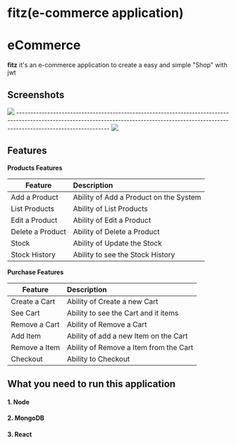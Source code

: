 # fitz(e-commerce application)


# eCommerce

**fitz** it's an e-commerce application to create a easy and simple "Shop" with jwt 

## Screenshots
<div>
     <img src="https://res.cloudinary.com/db0syjum3/image/upload/v1665577179/screencapture-localhost-3000-2022-10-12-17_43_11_xmx7yc.png" /> 
    ---------------------------------------------------------------------------------------------------------------------------------------------------------------------------------------------
       <img src="https://res.cloudinary.com/db0syjum3/image/upload/v1665577066/screencapture-localhost-3000-products-2022-10-12-17_44_33_mqo6ty.png" />
    </div>


## Features

<b>Products Features</b>

| Feature     | Description  |
|----------|:-------------|
| Add a Product | Ability of Add a Product on the System |
| List Products  | Ability of List Products |
| Edit a Product | Ability of Edit a Product |
| Delete a Product | Ability of Delete a Product |
| Stock | Ability of Update the Stock |
| Stock History | Ability to see the Stock History |

<b>Purchase Features</b>

| Feature  |  Description  |
|----------|:-------------|
| Create a Cart | Ability of Create a new Cart |
| See Cart | Ability to see the Cart and it items |
| Remove a Cart  | Ability of Remove a Cart |
| Add Item | Ability of add a new Item on the Cart |
| Remove a Item | Ability of Remove a Item from the Cart |
| Checkout  | Ability to Checkout |


## What you need to run this application

#### 1. Node

#### 2. MongoDB

#### 3. React
